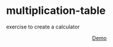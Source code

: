 # multiplication-table
exercise to create a calculator

<div align="center">
  <a href="https://multiplicationtableadrianalatorre.netlify.app/" target="_blank">Demo</a>
  </div>
  <br/>
